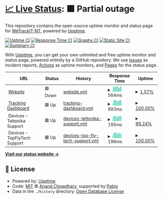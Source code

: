 # [📈 Live Status](https://status.wetrackit.com.au): <!--live status--> **🟧 Partial outage**

This repository contains the open-source uptime monitor and status page for [WeTrackIT-NT](https://status.wetrackit.com.au), powered by [Upptime](https://github.com/upptime/upptime).

[![Uptime CI](https://github.com/WeTrackIT-NT/status/workflows/Uptime%20CI/badge.svg)](https://github.com/WeTrackIT-NT/status/actions?query=workflow%3A%22Uptime+CI%22)
[![Response Time CI](https://github.com/WeTrackIT-NT/status/workflows/Response%20Time%20CI/badge.svg)](https://github.com/WeTrackIT-NT/status/actions?query=workflow%3A%22Response+Time+CI%22)
[![Graphs CI](https://github.com/WeTrackIT-NT/status/workflows/Graphs%20CI/badge.svg)](https://github.com/WeTrackIT-NT/status/actions?query=workflow%3A%22Graphs+CI%22)
[![Static Site CI](https://github.com/WeTrackIT-NT/status/workflows/Static%20Site%20CI/badge.svg)](https://github.com/WeTrackIT-NT/status/actions?query=workflow%3A%22Static+Site+CI%22)
[![Summary CI](https://github.com/WeTrackIT-NT/status/workflows/Summary%20CI/badge.svg)](https://github.com/WeTrackIT-NT/status/actions?query=workflow%3A%22Summary+CI%22)

With [Upptime](https://upptime.js.org), you can get your own unlimited and free uptime monitor and status page, powered entirely by a GitHub repository. We use [Issues](https://github.com/WeTrackIT-NT/status/issues) as incident reports, [Actions](https://github.com/WeTrackIT-NT/status/actions) as uptime monitors, and [Pages](https://status.wetrackit.com.au) for the status page.

<!--start: status pages-->
<!-- This summary is generated by Upptime (https://github.com/upptime/upptime) -->
<!-- Do not edit this manually, your changes will be overwritten -->
<!-- prettier-ignore -->
| URL | Status | History | Response Time | Uptime |
| --- | ------ | ------- | ------------- | ------ |
| <img alt="" src="https://icons.duckduckgo.com/ip3/www.wetrackit.com.au.ico" height="13"> [Website](https://www.wetrackit.com.au) | 🟥 Down | [website.yml](https://github.com/WeTrackIT-NT/status/commits/HEAD/history/website.yml) | <details><summary><img alt="Response time graph" src="./graphs/website/response-time-week.png" height="20"> 564ms</summary><br><a href="https://status.wetrackit.com.au/history/website"><img alt="Response time 4716" src="https://img.shields.io/endpoint?url=https%3A%2F%2Fraw.githubusercontent.com%2FWeTrackIT-NT%2Fstatus%2FHEAD%2Fapi%2Fwebsite%2Fresponse-time.json"></a><br><a href="https://status.wetrackit.com.au/history/website"><img alt="24-hour response time 635" src="https://img.shields.io/endpoint?url=https%3A%2F%2Fraw.githubusercontent.com%2FWeTrackIT-NT%2Fstatus%2FHEAD%2Fapi%2Fwebsite%2Fresponse-time-day.json"></a><br><a href="https://status.wetrackit.com.au/history/website"><img alt="7-day response time 564" src="https://img.shields.io/endpoint?url=https%3A%2F%2Fraw.githubusercontent.com%2FWeTrackIT-NT%2Fstatus%2FHEAD%2Fapi%2Fwebsite%2Fresponse-time-week.json"></a><br><a href="https://status.wetrackit.com.au/history/website"><img alt="30-day response time 704" src="https://img.shields.io/endpoint?url=https%3A%2F%2Fraw.githubusercontent.com%2FWeTrackIT-NT%2Fstatus%2FHEAD%2Fapi%2Fwebsite%2Fresponse-time-month.json"></a><br><a href="https://status.wetrackit.com.au/history/website"><img alt="1-year response time 4372" src="https://img.shields.io/endpoint?url=https%3A%2F%2Fraw.githubusercontent.com%2FWeTrackIT-NT%2Fstatus%2FHEAD%2Fapi%2Fwebsite%2Fresponse-time-year.json"></a></details> | <details><summary><a href="https://status.wetrackit.com.au/history/website">1.57%</a></summary><a href="https://status.wetrackit.com.au/history/website"><img alt="All-time uptime 75.87%" src="https://img.shields.io/endpoint?url=https%3A%2F%2Fraw.githubusercontent.com%2FWeTrackIT-NT%2Fstatus%2FHEAD%2Fapi%2Fwebsite%2Fuptime.json"></a><br><a href="https://status.wetrackit.com.au/history/website"><img alt="24-hour uptime 1.86%" src="https://img.shields.io/endpoint?url=https%3A%2F%2Fraw.githubusercontent.com%2FWeTrackIT-NT%2Fstatus%2FHEAD%2Fapi%2Fwebsite%2Fuptime-day.json"></a><br><a href="https://status.wetrackit.com.au/history/website"><img alt="7-day uptime 1.57%" src="https://img.shields.io/endpoint?url=https%3A%2F%2Fraw.githubusercontent.com%2FWeTrackIT-NT%2Fstatus%2FHEAD%2Fapi%2Fwebsite%2Fuptime-week.json"></a><br><a href="https://status.wetrackit.com.au/history/website"><img alt="30-day uptime 2.96%" src="https://img.shields.io/endpoint?url=https%3A%2F%2Fraw.githubusercontent.com%2FWeTrackIT-NT%2Fstatus%2FHEAD%2Fapi%2Fwebsite%2Fuptime-month.json"></a><br><a href="https://status.wetrackit.com.au/history/website"><img alt="1-year uptime 61.18%" src="https://img.shields.io/endpoint?url=https%3A%2F%2Fraw.githubusercontent.com%2FWeTrackIT-NT%2Fstatus%2FHEAD%2Fapi%2Fwebsite%2Fuptime-year.json"></a></details>
| <img alt="" src="https://icons.duckduckgo.com/ip3/app.wetrackit.com.au.ico" height="13"> [Tracking Dashboard](https://app.wetrackit.com.au) | 🟩 Up | [tracking-dashboard.yml](https://github.com/WeTrackIT-NT/status/commits/HEAD/history/tracking-dashboard.yml) | <details><summary><img alt="Response time graph" src="./graphs/tracking-dashboard/response-time-week.png" height="20"> 993ms</summary><br><a href="https://status.wetrackit.com.au/history/tracking-dashboard"><img alt="Response time 1143" src="https://img.shields.io/endpoint?url=https%3A%2F%2Fraw.githubusercontent.com%2FWeTrackIT-NT%2Fstatus%2FHEAD%2Fapi%2Ftracking-dashboard%2Fresponse-time.json"></a><br><a href="https://status.wetrackit.com.au/history/tracking-dashboard"><img alt="24-hour response time 1009" src="https://img.shields.io/endpoint?url=https%3A%2F%2Fraw.githubusercontent.com%2FWeTrackIT-NT%2Fstatus%2FHEAD%2Fapi%2Ftracking-dashboard%2Fresponse-time-day.json"></a><br><a href="https://status.wetrackit.com.au/history/tracking-dashboard"><img alt="7-day response time 993" src="https://img.shields.io/endpoint?url=https%3A%2F%2Fraw.githubusercontent.com%2FWeTrackIT-NT%2Fstatus%2FHEAD%2Fapi%2Ftracking-dashboard%2Fresponse-time-week.json"></a><br><a href="https://status.wetrackit.com.au/history/tracking-dashboard"><img alt="30-day response time 1537" src="https://img.shields.io/endpoint?url=https%3A%2F%2Fraw.githubusercontent.com%2FWeTrackIT-NT%2Fstatus%2FHEAD%2Fapi%2Ftracking-dashboard%2Fresponse-time-month.json"></a><br><a href="https://status.wetrackit.com.au/history/tracking-dashboard"><img alt="1-year response time 1168" src="https://img.shields.io/endpoint?url=https%3A%2F%2Fraw.githubusercontent.com%2FWeTrackIT-NT%2Fstatus%2FHEAD%2Fapi%2Ftracking-dashboard%2Fresponse-time-year.json"></a></details> | <details><summary><a href="https://status.wetrackit.com.au/history/tracking-dashboard">100.00%</a></summary><a href="https://status.wetrackit.com.au/history/tracking-dashboard"><img alt="All-time uptime 99.33%" src="https://img.shields.io/endpoint?url=https%3A%2F%2Fraw.githubusercontent.com%2FWeTrackIT-NT%2Fstatus%2FHEAD%2Fapi%2Ftracking-dashboard%2Fuptime.json"></a><br><a href="https://status.wetrackit.com.au/history/tracking-dashboard"><img alt="24-hour uptime 100.00%" src="https://img.shields.io/endpoint?url=https%3A%2F%2Fraw.githubusercontent.com%2FWeTrackIT-NT%2Fstatus%2FHEAD%2Fapi%2Ftracking-dashboard%2Fuptime-day.json"></a><br><a href="https://status.wetrackit.com.au/history/tracking-dashboard"><img alt="7-day uptime 100.00%" src="https://img.shields.io/endpoint?url=https%3A%2F%2Fraw.githubusercontent.com%2FWeTrackIT-NT%2Fstatus%2FHEAD%2Fapi%2Ftracking-dashboard%2Fuptime-week.json"></a><br><a href="https://status.wetrackit.com.au/history/tracking-dashboard"><img alt="30-day uptime 99.92%" src="https://img.shields.io/endpoint?url=https%3A%2F%2Fraw.githubusercontent.com%2FWeTrackIT-NT%2Fstatus%2FHEAD%2Fapi%2Ftracking-dashboard%2Fuptime-month.json"></a><br><a href="https://status.wetrackit.com.au/history/tracking-dashboard"><img alt="1-year uptime 98.95%" src="https://img.shields.io/endpoint?url=https%3A%2F%2Fraw.githubusercontent.com%2FWeTrackIT-NT%2Fstatus%2FHEAD%2Fapi%2Ftracking-dashboard%2Fuptime-year.json"></a></details>
| <img alt="" src="https://icons.duckduckgo.com/ip3/null.ico" height="13"> Devices - Teltonika Support | 🟩 Up | [devices-teltonika-support.yml](https://github.com/WeTrackIT-NT/status/commits/HEAD/history/devices-teltonika-support.yml) | <details><summary><img alt="Response time graph" src="./graphs/devices-teltonika-support/response-time-week.png" height="20"> 195ms</summary><br><a href="https://status.wetrackit.com.au/history/devices-teltonika-support"><img alt="Response time 194" src="https://img.shields.io/endpoint?url=https%3A%2F%2Fraw.githubusercontent.com%2FWeTrackIT-NT%2Fstatus%2FHEAD%2Fapi%2Fdevices-teltonika-support%2Fresponse-time.json"></a><br><a href="https://status.wetrackit.com.au/history/devices-teltonika-support"><img alt="24-hour response time 206" src="https://img.shields.io/endpoint?url=https%3A%2F%2Fraw.githubusercontent.com%2FWeTrackIT-NT%2Fstatus%2FHEAD%2Fapi%2Fdevices-teltonika-support%2Fresponse-time-day.json"></a><br><a href="https://status.wetrackit.com.au/history/devices-teltonika-support"><img alt="7-day response time 195" src="https://img.shields.io/endpoint?url=https%3A%2F%2Fraw.githubusercontent.com%2FWeTrackIT-NT%2Fstatus%2FHEAD%2Fapi%2Fdevices-teltonika-support%2Fresponse-time-week.json"></a><br><a href="https://status.wetrackit.com.au/history/devices-teltonika-support"><img alt="30-day response time 187" src="https://img.shields.io/endpoint?url=https%3A%2F%2Fraw.githubusercontent.com%2FWeTrackIT-NT%2Fstatus%2FHEAD%2Fapi%2Fdevices-teltonika-support%2Fresponse-time-month.json"></a><br><a href="https://status.wetrackit.com.au/history/devices-teltonika-support"><img alt="1-year response time 193" src="https://img.shields.io/endpoint?url=https%3A%2F%2Fraw.githubusercontent.com%2FWeTrackIT-NT%2Fstatus%2FHEAD%2Fapi%2Fdevices-teltonika-support%2Fresponse-time-year.json"></a></details> | <details><summary><a href="https://status.wetrackit.com.au/history/devices-teltonika-support">99.24%</a></summary><a href="https://status.wetrackit.com.au/history/devices-teltonika-support"><img alt="All-time uptime 99.77%" src="https://img.shields.io/endpoint?url=https%3A%2F%2Fraw.githubusercontent.com%2FWeTrackIT-NT%2Fstatus%2FHEAD%2Fapi%2Fdevices-teltonika-support%2Fuptime.json"></a><br><a href="https://status.wetrackit.com.au/history/devices-teltonika-support"><img alt="24-hour uptime 96.77%" src="https://img.shields.io/endpoint?url=https%3A%2F%2Fraw.githubusercontent.com%2FWeTrackIT-NT%2Fstatus%2FHEAD%2Fapi%2Fdevices-teltonika-support%2Fuptime-day.json"></a><br><a href="https://status.wetrackit.com.au/history/devices-teltonika-support"><img alt="7-day uptime 99.24%" src="https://img.shields.io/endpoint?url=https%3A%2F%2Fraw.githubusercontent.com%2FWeTrackIT-NT%2Fstatus%2FHEAD%2Fapi%2Fdevices-teltonika-support%2Fuptime-week.json"></a><br><a href="https://status.wetrackit.com.au/history/devices-teltonika-support"><img alt="30-day uptime 99.75%" src="https://img.shields.io/endpoint?url=https%3A%2F%2Fraw.githubusercontent.com%2FWeTrackIT-NT%2Fstatus%2FHEAD%2Fapi%2Fdevices-teltonika-support%2Fuptime-month.json"></a><br><a href="https://status.wetrackit.com.au/history/devices-teltonika-support"><img alt="1-year uptime 99.77%" src="https://img.shields.io/endpoint?url=https%3A%2F%2Fraw.githubusercontent.com%2FWeTrackIT-NT%2Fstatus%2FHEAD%2Fapi%2Fdevices-teltonika-support%2Fuptime-year.json"></a></details>
| <img alt="" src="https://icons.duckduckgo.com/ip3/null.ico" height="13"> Devices - TopFlyTech Support | 🟩 Up | [devices-top-fly-tech-support.yml](https://github.com/WeTrackIT-NT/status/commits/HEAD/history/devices-top-fly-tech-support.yml) | <details><summary><img alt="Response time graph" src="./graphs/devices-top-fly-tech-support/response-time-week.png" height="20"> 196ms</summary><br><a href="https://status.wetrackit.com.au/history/devices-top-fly-tech-support"><img alt="Response time 192" src="https://img.shields.io/endpoint?url=https%3A%2F%2Fraw.githubusercontent.com%2FWeTrackIT-NT%2Fstatus%2FHEAD%2Fapi%2Fdevices-top-fly-tech-support%2Fresponse-time.json"></a><br><a href="https://status.wetrackit.com.au/history/devices-top-fly-tech-support"><img alt="24-hour response time 204" src="https://img.shields.io/endpoint?url=https%3A%2F%2Fraw.githubusercontent.com%2FWeTrackIT-NT%2Fstatus%2FHEAD%2Fapi%2Fdevices-top-fly-tech-support%2Fresponse-time-day.json"></a><br><a href="https://status.wetrackit.com.au/history/devices-top-fly-tech-support"><img alt="7-day response time 196" src="https://img.shields.io/endpoint?url=https%3A%2F%2Fraw.githubusercontent.com%2FWeTrackIT-NT%2Fstatus%2FHEAD%2Fapi%2Fdevices-top-fly-tech-support%2Fresponse-time-week.json"></a><br><a href="https://status.wetrackit.com.au/history/devices-top-fly-tech-support"><img alt="30-day response time 186" src="https://img.shields.io/endpoint?url=https%3A%2F%2Fraw.githubusercontent.com%2FWeTrackIT-NT%2Fstatus%2FHEAD%2Fapi%2Fdevices-top-fly-tech-support%2Fresponse-time-month.json"></a><br><a href="https://status.wetrackit.com.au/history/devices-top-fly-tech-support"><img alt="1-year response time 192" src="https://img.shields.io/endpoint?url=https%3A%2F%2Fraw.githubusercontent.com%2FWeTrackIT-NT%2Fstatus%2FHEAD%2Fapi%2Fdevices-top-fly-tech-support%2Fresponse-time-year.json"></a></details> | <details><summary><a href="https://status.wetrackit.com.au/history/devices-top-fly-tech-support">100.00%</a></summary><a href="https://status.wetrackit.com.au/history/devices-top-fly-tech-support"><img alt="All-time uptime 99.94%" src="https://img.shields.io/endpoint?url=https%3A%2F%2Fraw.githubusercontent.com%2FWeTrackIT-NT%2Fstatus%2FHEAD%2Fapi%2Fdevices-top-fly-tech-support%2Fuptime.json"></a><br><a href="https://status.wetrackit.com.au/history/devices-top-fly-tech-support"><img alt="24-hour uptime 100.00%" src="https://img.shields.io/endpoint?url=https%3A%2F%2Fraw.githubusercontent.com%2FWeTrackIT-NT%2Fstatus%2FHEAD%2Fapi%2Fdevices-top-fly-tech-support%2Fuptime-day.json"></a><br><a href="https://status.wetrackit.com.au/history/devices-top-fly-tech-support"><img alt="7-day uptime 100.00%" src="https://img.shields.io/endpoint?url=https%3A%2F%2Fraw.githubusercontent.com%2FWeTrackIT-NT%2Fstatus%2FHEAD%2Fapi%2Fdevices-top-fly-tech-support%2Fuptime-week.json"></a><br><a href="https://status.wetrackit.com.au/history/devices-top-fly-tech-support"><img alt="30-day uptime 100.00%" src="https://img.shields.io/endpoint?url=https%3A%2F%2Fraw.githubusercontent.com%2FWeTrackIT-NT%2Fstatus%2FHEAD%2Fapi%2Fdevices-top-fly-tech-support%2Fuptime-month.json"></a><br><a href="https://status.wetrackit.com.au/history/devices-top-fly-tech-support"><img alt="1-year uptime 99.95%" src="https://img.shields.io/endpoint?url=https%3A%2F%2Fraw.githubusercontent.com%2FWeTrackIT-NT%2Fstatus%2FHEAD%2Fapi%2Fdevices-top-fly-tech-support%2Fuptime-year.json"></a></details>

<!--end: status pages-->

[**Visit our status website →**](https://status.wetrackit.com.au)

## 📄 License

- Powered by: [Upptime](https://github.com/upptime/upptime)
- Code: [MIT](./LICENSE) © [Anand Chowdhary](https://anandchowdhary.com), supported by [Pabio](https://pabio.com)
- Data in the `./history` directory: [Open Database License](https://opendatacommons.org/licenses/odbl/1-0/)
